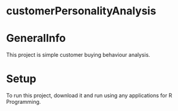 # customerPersonalityAnalysis

# GeneralInfo
This project is simple customer buying behaviour analysis.

# Setup
To run this project, download it and run using any applications for R Programming.
